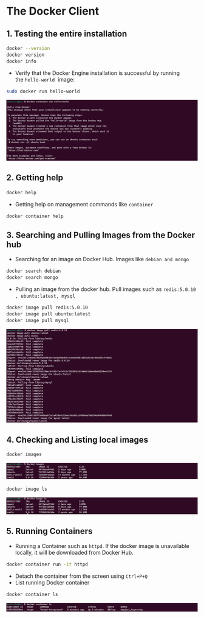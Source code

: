 # The Docker Client

## 1. Testing the entire installation

```bash
docker --version 
docker version
docker info

```

- Verify that the Docker Engine installation is successful by running the `hello-world`
 image:

```bash
sudo docker run hello-world
```

![Untitled](assets/images/the-docker-client/Untitled.png)

## 2. Getting help

```bash
docker help
```

- Getting help on management commands like `container`

```bash
docker container help
```

## 3. Searching and Pulling Images from the Docker hub

- Searching for an image on Docker Hub. Images like `debian and mongo`

```bash
docker search debian
docker search mongo
```

- Pulling an image from the docker hub. Pull images such as `redis:5.0.10 , ubuntu:latest, mysql`

```bash
docker image pull redis:5.0.10 
docker image pull ubuntu:latest
docker image pull mysql        
```

![Untitled](assets/images/the-docker-client//Untitled%201.png)

## 4. Checking and Listing local images

```bash
docker images
```

![Untitled](assets/images/the-docker-client//Untitled%202.png)

```bash
docker image ls
```

![Untitled](assets/images/the-docker-client//Untitled%203.png)

## 5. Running Containers

- Running a Container such as `httpd`. If the docker image is unavailable locally, it will be downloaded from Docker Hub.

```bash
docker container run -it httpd
```

- Detach the container from the screen using `Ctrl+P+Q`
- List running Docker container

```bash
docker container ls
```

![Untitled](assets/images/the-docker-client//Untitled%204.png)